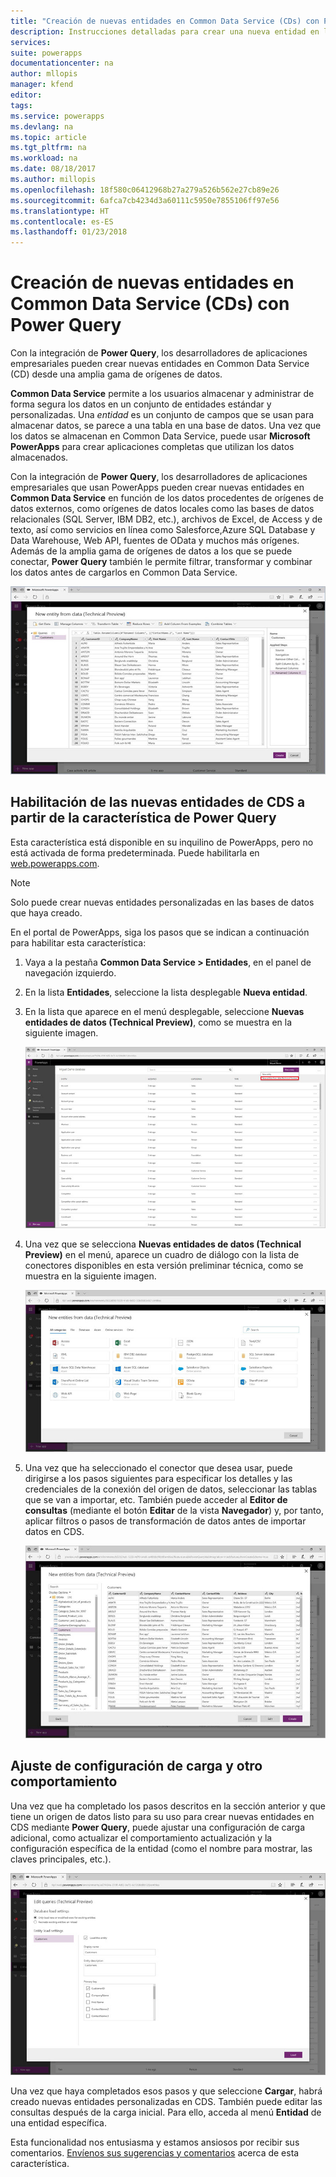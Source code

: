 ```yaml
---
title: "Creación de nuevas entidades en Common Data Service (CDs) con Power Query | Microsoft Docs"
description: Instrucciones detalladas para crear una nueva entidad en los CDS mediante Power Query.
services: 
suite: powerapps
documentationcenter: na
author: mllopis
manager: kfend
editor: 
tags: 
ms.service: powerapps
ms.devlang: na
ms.topic: article
ms.tgt_pltfrm: na
ms.workload: na
ms.date: 08/18/2017
ms.author: millopis
ms.openlocfilehash: 18f580c06412968b27a279a526b562e27cb89e26
ms.sourcegitcommit: 6afca7cb4234d3a60111c5950e7855106ff97e56
ms.translationtype: HT
ms.contentlocale: es-ES
ms.lasthandoff: 01/23/2018
---
```

# <a name="create-new-entities-in-the-common-data-service-cds-using-power-query"></a>Creación de nuevas entidades en Common Data Service (CDs) con Power Query
Con la integración de **Power Query**, los desarrolladores de aplicaciones empresariales pueden crear nuevas entidades en Common Data Service (CD) desde una amplia gama de orígenes de datos.

**Common Data Service** permite a los usuarios almacenar y administrar de forma segura los datos en un conjunto de entidades estándar y personalizadas. Una *entidad* es un conjunto de campos que se usan para almacenar datos, se parece a una tabla en una base de datos. Una vez que los datos se almacenan en Common Data Service, puede usar **Microsoft PowerApps** para crear aplicaciones completas que utilizan los datos almacenados.

Con la integración de **Power Query**, los desarrolladores de aplicaciones empresariales que usan PowerApps pueden crear nuevas entidades en **Common Data Service** en función de los datos procedentes de orígenes de datos externos, como orígenes de datos locales como las bases de datos relacionales (SQL Server, IBM DB2, etc.), archivos de Excel, de Access y de texto, así como servicios en línea como Salesforce,Azure SQL Database y Data Warehouse, Web API, fuentes de OData y muchos más orígenes. Además de la amplia gama de orígenes de datos a los que se puede conectar, **Power Query** también le permite filtrar, transformar y combinar los datos antes de cargarlos en Common Data Service.

![Nueva entidad de datos](media/data-platform-cds-newentity-pq/data-platform-cds-pq-01.jpg)

## <a name="enabling-the-cds-new-entities-from-power-query-feature"></a>Habilitación de las nuevas entidades de CDS a partir de la característica de Power Query
Esta característica está disponible en su inquilino de PowerApps, pero no está activada de forma predeterminada. Puede habilitarla en [web.powerapps.com](https://aka.ms/pqocds).

> [!NOTE]
> Solo puede crear nuevas entidades personalizadas en las bases de datos que haya creado.

En el portal de PowerApps, siga los pasos que se indican a continuación para habilitar esta característica:

1. Vaya a la pestaña **Common Data Service > Entidades**, en el panel de navegación izquierdo.

2. En la lista **Entidades**, seleccione la lista desplegable **Nueva entidad**.

3. En la lista que aparece en el menú desplegable, seleccione **Nuevas entidades de datos (Technical Preview)**, como se muestra en la siguiente imagen.
   
    ![Nueva entidad de datos](media/data-platform-cds-newentity-pq/data-platform-cds-pq-02.jpg)
4. Una vez que se selecciona **Nuevas entidades de datos (Technical Preview)** en el menú, aparece un cuadro de diálogo con la lista de conectores disponibles en esta versión preliminar técnica, como se muestra en la siguiente imagen.
   
   ![Conectores disponibles](media/data-platform-cds-newentity-pq/data-platform-cds-pq-03.jpg)
5. Una vez que ha seleccionado el conector que desea usar, puede dirigirse a los pasos siguientes para especificar los detalles y las credenciales de la conexión del origen de datos, seleccionar las tablas que se van a importar, etc. También puede acceder al **Editor de consultas** (mediante el botón **Editar** de la vista **Navegador**) y, por tanto, aplicar filtros o pasos de transformación de datos antes de importar datos en CDS.
   
    ![](media/data-platform-cds-newentity-pq/data-platform-cds-pq-04.jpg)

## <a name="adjust-load-settings-and-other-behavior"></a>Ajuste de configuración de carga y otro comportamiento
Una vez que ha completado los pasos descritos en la sección anterior y que tiene un origen de datos listo para su uso para crear nuevas entidades en CDS mediante **Power Query**, puede ajustar una configuración de carga adicional, como actualizar el comportamiento actualización y la configuración específica de la entidad (como el nombre para mostrar, las claves principales, etc.).

![](media/data-platform-cds-newentity-pq/data-platform-cds-pq-05.jpg)

Una vez que haya completados esos pasos y que seleccione **Cargar**, habrá creado nuevas entidades personalizadas en CDS. También puede editar las consultas después de la carga inicial. Para ello, acceda al menú **Entidad** de una entidad específica.

Esta funcionalidad nos entusiasma y estamos ansiosos por recibir sus comentarios. [Envíenos sus sugerencias y comentarios](https://powerusers.microsoft.com/t5/PowerApps-Community/ct-p/PowerApps1) acerca de esta característica.

